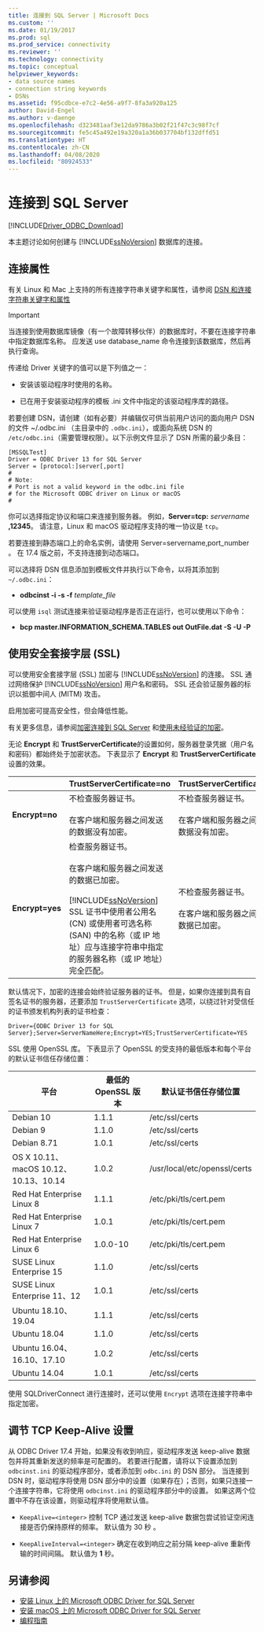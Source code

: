 ```yaml
---
title: 连接到 SQL Server | Microsoft Docs
ms.custom: ''
ms.date: 01/19/2017
ms.prod: sql
ms.prod_service: connectivity
ms.reviewer: ''
ms.technology: connectivity
ms.topic: conceptual
helpviewer_keywords:
- data source names
- connection string keywords
- DSNs
ms.assetid: f95cdbce-e7c2-4e56-a9f7-8fa3a920a125
author: David-Engel
ms.author: v-daenge
ms.openlocfilehash: d323481aaf3e12da9786a3b02f21f47c3c98f7cf
ms.sourcegitcommit: fe5c45a492e19a320a1a36b037704bf132dffd51
ms.translationtype: HT
ms.contentlocale: zh-CN
ms.lasthandoff: 04/08/2020
ms.locfileid: "80924533"
---
```

# <a name="connecting-to-sql-server"></a>连接到 SQL Server
[!INCLUDE[Driver_ODBC_Download](../../../includes/driver_odbc_download.md)]

本主题讨论如何创建与 [!INCLUDE[ssNoVersion](../../../includes/ssnoversion-md.md)] 数据库的连接。  
  
## <a name="connection-properties"></a>连接属性  

有关 Linux 和 Mac 上支持的所有连接字符串关键字和属性，请参阅 [DSN 和连接字符串关键字和属性](../../../connect/odbc/dsn-connection-string-attribute.md)

> [!IMPORTANT]  
> 当连接到使用数据库镜像（有一个故障转移伙伴）的数据库时，不要在连接字符串中指定数据库名称。 应发送 use  database_name  命令连接到该数据库，然后再执行查询。  
  
传递给 Driver  关键字的值可以是下列值之一：  
  
-   安装该驱动程序时使用的名称。

-   已在用于安装驱动程序的模板 .ini 文件中指定的该驱动程序库的路径。  

若要创建 DSN，请创建（如有必要）并编辑仅可供当前用户访问的面向用户 DSN 的文件 ~/.odbc.ini  （主目录中的 `.odbc.ini`），或面向系统 DSN 的 `/etc/odbc.ini`（需要管理权限）。以下示例文件显示了 DSN 所需的最少条目：  

```  
[MSSQLTest]  
Driver = ODBC Driver 13 for SQL Server  
Server = [protocol:]server[,port]  
#   
# Note:  
# Port is not a valid keyword in the odbc.ini file  
# for the Microsoft ODBC driver on Linux or macOS
#  
```  

你可以选择指定协议和端口来连接到服务器。 例如，**Server=tcp:** _servername_ **,12345**。 请注意，Linux 和 macOS 驱动程序支持的唯一协议是 `tcp`。

若要连接到静态端口上的命名实例，请使用 Server=servername,port_number<b></b>   。 在 17.4 版之前，不支持连接到动态端口。

可以选择将 DSN 信息添加到模板文件并执行以下命令，以将其添加到 `~/.odbc.ini`：
 - **odbcinst -i -s -f** _template_file_  
 
可以使用 `isql` 测试连接来验证驱动程序是否正在运行，也可以使用以下命令：
 - **bcp master.INFORMATION_SCHEMA.TABLES out OutFile.dat -S <server> -U <name> -P <password>**  

## <a name="using-secure-sockets-layer-ssl"></a>使用安全套接字层 (SSL)  
可以使用安全套接字层 (SSL) 加密与 [!INCLUDE[ssNoVersion](../../../includes/ssnoversion-md.md)] 的连接。 SSL 通过网络保护 [!INCLUDE[ssNoVersion](../../../includes/ssnoversion-md.md)] 用户名和密码。 SSL 还会验证服务器的标识以抵御中间人 (MITM) 攻击。  

启用加密可提高安全性，但会降低性能。

有关更多信息，请参阅[加密连接到 SQL Server](https://go.microsoft.com/fwlink/?LinkId=220900) 和[使用未经验证的加密](https://docs.microsoft.com/sql/relational-databases/native-client/features/using-encryption-without-validation)。

无论 **Encrypt** 和 **TrustServerCertificate**的设置如何，服务器登录凭据（用户名和密码）都始终处于加密状态。 下表显示了 **Encrypt** 和 **TrustServerCertificate** 设置的效果。  

||**TrustServerCertificate=no**|**TrustServerCertificate=yes**|  
|-|-------------------------------------|------------------------------------|  
|**Encrypt=no**|不检查服务器证书。<br /><br />在客户端和服务器之间发送的数据没有加密。|不检查服务器证书。<br /><br />在客户端和服务器之间发送的数据没有加密。|  
|**Encrypt=yes**|检查服务器证书。<br /><br />在客户端和服务器之间发送的数据已加密。<br /><br />[!INCLUDE[ssNoVersion](../../../includes/ssnoversion-md.md)] SSL 证书中使用者公用名 (CN) 或使用者可选名称 (SAN) 中的名称（或 IP 地址）应与连接字符串中指定的服务器名称（或 IP 地址）完全匹配。|不检查服务器证书。<br /><br />在客户端和服务器之间发送的数据已加密。|  

默认情况下，加密的连接会始终验证服务器的证书。 但是，如果你连接到具有自签名证书的服务器，还要添加 `TrustServerCertificate` 选项，以绕过针对受信任的证书颁发机构列表的证书检查：  

```  
Driver={ODBC Driver 13 for SQL Server};Server=ServerNameHere;Encrypt=YES;TrustServerCertificate=YES  
```  
  
SSL 使用 OpenSSL 库。 下表显示了 OpenSSL 的受支持的最低版本和每个平台的默认证书信任存储位置：

|平台|最低的 OpenSSL 版本|默认证书信任存储位置|  
|------------|---------------------------|--------------------------------------------|
|Debian 10|1.1.1|/etc/ssl/certs|
|Debian 9|1.1.0|/etc/ssl/certs|
|Debian 8.71|1.0.1|/etc/ssl/certs|
|OS X 10.11、macOS 10.12、10.13、10.14|1.0.2|/usr/local/etc/openssl/certs|
|Red Hat Enterprise Linux 8|1.1.1|/etc/pki/tls/cert.pem|
|Red Hat Enterprise Linux 7|1.0.1|/etc/pki/tls/cert.pem|
|Red Hat Enterprise Linux 6|1.0.0-10|/etc/pki/tls/cert.pem|
|SUSE Linux Enterprise 15|1.1.0|/etc/ssl/certs|
|SUSE Linux Enterprise 11、12|1.0.1|/etc/ssl/certs|
|Ubuntu 18.10、19.04|1.1.1|/etc/ssl/certs|
|Ubuntu 18.04|1.1.0|/etc/ssl/certs|
|Ubuntu 16.04、16.10、17.10|1.0.2|/etc/ssl/certs|
|Ubuntu 14.04|1.0.1|/etc/ssl/certs|

使用 SQLDriverConnect  进行连接时，还可以使用 `Encrypt` 选项在连接字符串中指定加密。

## <a name="adjusting-the-tcp-keep-alive-settings"></a>调节 TCP Keep-Alive 设置

从 ODBC Driver 17.4 开始，如果没有收到响应，驱动程序发送 keep-alive 数据包并将其重新发送的频率是可配置的。
若要进行配置，请将以下设置添加到 `odbcinst.ini` 的驱动程序部分，或者添加到 `odbc.ini` 的 DSN 部分。 当连接到 DSN 时，驱动程序将使用 DSN 部分中的设置（如果存在）；否则，如果只连接一个连接字符串，它将使用 `odbcinst.ini` 的驱动程序部分中的设置。 如果这两个位置中不存在该设置，则驱动程序将使用默认值。

- `KeepAlive=<integer>` 控制 TCP 通过发送 keep-alive 数据包尝试验证空闲连接是否仍保持原样的频率。 默认值为 30 秒  。

- `KeepAliveInterval=<integer>` 确定在收到响应之前分隔 keep-alive 重新传输的时间间隔。  默认值为 **1** 秒。

## <a name="see-also"></a>另请参阅

- [安装 Linux 上的 Microsoft ODBC Driver for SQL Server](../../../connect/odbc/linux-mac/installing-the-microsoft-odbc-driver-for-sql-server.md)
- [安装 macOS 上的 Microsoft ODBC Driver for SQL Server](../../../connect/odbc/linux-mac/install-microsoft-odbc-driver-sql-server-macos.md)
- [编程指南](../../../connect/odbc/linux-mac/programming-guidelines.md)
